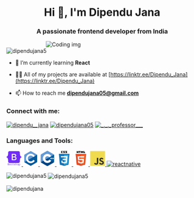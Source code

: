 <h1 align="center">Hi 👋, I'm Dipendu Jana</h1>
<h3 align="center">A passionate frontend developer from India</h3>
<img src="https://res.cloudinary.com/practicaldev/image/fetch/s--NZMLmld6--/c_limit%2Cf_auto%2Cfl_progressive%2Cq_66%2Cw_880/https://dev-to-uploads.s3.amazonaws.com/i/me3nxdmslvhtffb2nn4c.gif" alt="Coding img" align="right"  width="400">


<p align="left"> <img src="https://komarev.com/ghpvc/?username=dipendujana5&label=Profile%20views&color=0e75b6&style=flat" alt="dipendujana5" /> </p>

<p align="left">

- 🌱 I’m currently learning **React**

- 👨‍💻 All of my projects are available at [https://linktr.ee/Dipendu_Jana](https://linktr.ee/Dipendu_Jana)

- 📫 How to reach me **dipendujana05@gmail.com**

<h3 align="left">Connect with me:</h3>
<!-- <img src="https://camo.githubusercontent.com/5ddf73ad3a205111cf8c686f687fc216c2946a75005718c8da5b837ad9de78c9/68747470733a2f2f7468756d62732e6766796361742e636f6d2f4576696c4e657874446576696c666973682d736d616c6c2e676966" alt="Coding img" align="right"  width="400" >
<p align="left"> -->
<a href="https://codepen.io/dipendu__jana" target="blank"><img align="center" src="https://raw.githubusercontent.com/rahuldkjain/github-profile-readme-generator/master/src/images/icons/Social/codepen.svg" alt="dipendu__jana" height="30" width="40" /></a>
<a href="https://twitter.com/dipendujana05" target="blank"><img align="center" src="https://raw.githubusercontent.com/rahuldkjain/github-profile-readme-generator/master/src/images/icons/Social/twitter.svg" alt="dipendujana05" height="30" width="40" /></a>
<a href="https://instagram.com/_._._professor___" target="blank"><img align="center" src="https://raw.githubusercontent.com/rahuldkjain/github-profile-readme-generator/master/src/images/icons/Social/instagram.svg" alt="_._._professor___" height="30" width="40" /></a>
</p>

<h3 align="left">Languages and Tools:</h3>
<p align="left"> <a href="https://getbootstrap.com" target="_blank" rel="noreferrer"> <img src="https://raw.githubusercontent.com/devicons/devicon/master/icons/bootstrap/bootstrap-plain-wordmark.svg" alt="bootstrap" width="40" height="40"/> </a> <a href="https://www.cprogramming.com/" target="_blank" rel="noreferrer"> <img src="https://raw.githubusercontent.com/devicons/devicon/master/icons/c/c-original.svg" alt="c" width="40" height="40"/> </a> <a href="https://www.w3schools.com/cpp/" target="_blank" rel="noreferrer"> <img src="https://raw.githubusercontent.com/devicons/devicon/master/icons/cplusplus/cplusplus-original.svg" alt="cplusplus" width="40" height="40"/> </a> <a href="https://www.w3schools.com/css/" target="_blank" rel="noreferrer"> <img src="https://raw.githubusercontent.com/devicons/devicon/master/icons/css3/css3-original-wordmark.svg" alt="css3" width="40" height="40"/> </a> <a href="https://www.w3.org/html/" target="_blank" rel="noreferrer"> <img src="https://raw.githubusercontent.com/devicons/devicon/master/icons/html5/html5-original-wordmark.svg" alt="html5" width="40" height="40"/> </a> <a href="https://developer.mozilla.org/en-US/docs/Web/JavaScript" target="_blank" rel="noreferrer"> <img src="https://raw.githubusercontent.com/devicons/devicon/master/icons/javascript/javascript-original.svg" alt="javascript" width="40" height="40"/> </a> <a href="https://reactnative.dev/" target="_blank" rel="noreferrer"> <img src="https://reactnative.dev/img/header_logo.svg" alt="reactnative" width="40" height="40"/> </a> </p>

<p><img align="left" src="https://github-readme-stats.vercel.app/api/top-langs?username=dipendujana5&show_icons=true&locale=en&layout=compact" alt="dipendujana5" /></p>

<p>&nbsp;<img align="center" src="https://github-readme-stats.vercel.app/api?username=dipendujana5&show_icons=true&locale=en" alt="dipendujana5" /></p>

<p><img align="center" src="https://github-readme-streak-stats.herokuapp.com/?user=dipendujana5&" alt="dipendujana" /></p>

